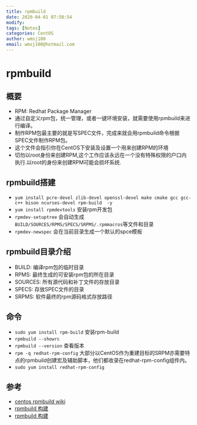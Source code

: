 ```yaml
---
title: rpmbuild
date: 2020-04-01 07:50:54
modify: 
tags: [Notes]
categories: CentOS
author: wmsj100
email: wmsj100@hotmail.com
---
```


# rpmbuild

## 概要

- RPM: Redhat Package Manager
- 通过自定义rpm包，统一管理，或者一键环境安装，就需要使用rpmbuild来进行编译。
- 制作RPM包最主要的就是写SPEC文件，完成来就会用rpmbuild命令根据SPEC文件制作RPM包。
- 这个文件会指引你在CentOS下安装及设置一个用来创建RPM的环境
- 切勿以root身份来创建RPM,这个工作应该永远在一个没有特殊权限的户口内执行.以root的身份来创建RPM可能会损坏系统.

## rpmbuild搭建

- `yum install pcre-devel zlib-devel openssl-devel make cmake gcc gcc-c++ bison ncurses-devel rpm-build  -y`
- `yum install rpmdevtools` 安装rpm开发包
- `rpmdev-setuptree` 会自动生成`BUILD/SOURCES/RPMS/SPECS/SRPMS/.rpmmacros`等文件和目录
- `rpmdev-newspec` 会在当前目录生成一个默认的spce模板

## rpmbuild目录介绍

- BUILD: 编译rpm包的临时目录
- RPMS: 最终生成的可安装rpm包的所在目录
- SOURCES: 所有源代码和补丁文件的存放目录
- SPECS: 存放SPEC文件的目录
- SRPMS: 软件最终的rpm源码格式存放路径

## 命令

- `sudo yum install rpm-build` 安装rpm-build
- `rpmbuild --showrc`
- `rpmbuild --version` 查看版本
- `rpm -q redhat-rpm-config` 大部分以CentOS作为重建目标的SRPM亦需要特点的rpmbuild创建宏及辅助脚本，他们都收录在redhat-rpm-config组件内。
- `sudo yum install redhat-rpm-config`

## 参考

- [centos rpmbuild wiki](https://wiki.centos.org/zh/HowTos/SetupRpmBuildEnvironment)
- [rpmbuild 构建](http://www.myjishu.com/?p=259)
- [rpmbuild 构建](https://blog.csdn.net/u012373815/article/details/73257754)
